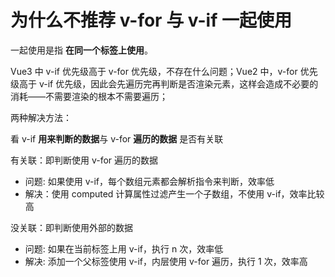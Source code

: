 # 为什么不推荐 v-for 与 v-if 一起使用

一起使用是指 **在同一个标签上使用**。

Vue3 中 v-if 优先级高于 v-for 优先级，不存在什么问题；Vue2 中，v-for 优先级高于 v-if 优先级，因此会先遍历完再判断是否渲染元素，这样会造成不必要的消耗——不需要渲染的根本不需要遍历；

两种解决方法：

看 v-if **用来判断的数据**与 v-for **遍历的数据** 是否有关联

有关联：即判断使用 v-for 遍历的数据
* 问题: 如果使用 v-if，每个数组元素都会解析指令来判断，效率低
* 解决：使用 computed 计算属性过滤产生一个子数组，不使用 v-if，效率比较高

没关联：即判断使用外部的数据
* 问题: 如果在当前标签上用 v-if，执行 n 次，效率低
* 解决: 添加一个父标签使用 v-if，内层使用 v-for 遍历，执行 1 次，效率高
